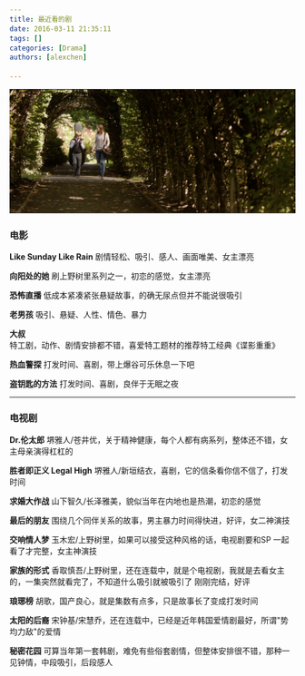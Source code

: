 ```yaml
---
title: 最近看的剧
date: 2016-03-11 21:35:11
tags: []
categories: [Drama]
authors: [alexchen]

---
```


![如晴天似雨天](/img/最近看的剧/rewalkinpark.jpg)

### 电影

**Like Sunday Like Rain**
剧情轻松、吸引、感人、画面唯美、女主漂亮

**向阳处的她**
刷上野树里系列之一，初恋的感觉，女主漂亮
<!-- truncate -->
**恐怖直播**
低成本紧凑紧张悬疑故事，的确无尿点但并不能说很吸引

**老男孩**
吸引、悬疑、人性、情色、暴力

**大叔**
特工剧，动作、剧情安排都不错，喜爱特工题材的推荐特工经典《谍影重重》

**热血警探**
打发时间、喜剧，带上爆谷可乐休息一下吧

**盗钥匙的方法**
打发时间、喜剧，良伴于无眠之夜


--------------------
### 电视剧

**Dr.伦太郎**
堺雅人/苍井优，关于精神健康，每个人都有病系列，整体还不错，女主母亲演得杠杠的

**胜者即正义 Legal High**
堺雅人/新垣结衣，喜剧，它的信条看你信不信了，打发时间

**求婚大作战**
山下智久/长泽雅美，貌似当年在内地也是热潮，初恋的感觉

**最后的朋友**
围绕几个同伴关系的故事，男主暴力时间得快进，好评，女二神演技

**交响情人梦**
玉木宏/上野树里，如果可以接受这种风格的话，电视剧要和SP 一起看了才完整，女主神演技

**家族的形式**
香取慎吾/上野树里，还在连载中，就是个电视剧，我就是去看女主的，一集突然就看完了，不知道什么吸引就被吸引了
刚刚完结，好评

**琅琊榜**
胡歌，国产良心，就是集数有点多，只是故事长了变成打发时间

**太阳的后裔**
宋钟基/宋慧乔，还在连载中，已经是近年韩国爱情剧最好，所谓"势均力敌"的爱情

**秘密花园**
可算当年第一套韩剧，难免有些俗套剧情，但整体安排很不错，那种一见钟情，中段吸引，后段感人

